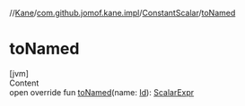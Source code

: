 //[Kane](../../index.md)/[com.github.jomof.kane.impl](../index.md)/[ConstantScalar](index.md)/[toNamed](to-named.md)



# toNamed  
[jvm]  
Content  
open override fun [toNamed](to-named.md)(name: [Id](../index.md#%5Bcom.github.jomof.kane.impl%2FId%2F%2F%2FPointingToDeclaration%2F%5D%2FClasslikes%2F-60763429)): [ScalarExpr](../../com.github.jomof.kane/-scalar-expr/index.md)  



